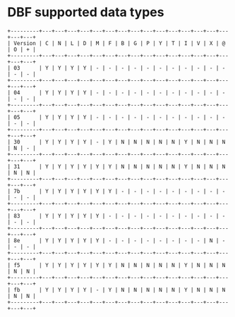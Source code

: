 # DBF supported data types

    +---------+---+---+---+---+---+---+---+---+---+---+---+---+---+---+---+---+---+
    | Version | C | N | L | D | M | F | B | G | P | Y | T | I | V | X | @ | O | + |
    +---------+---+---+---+---+---+---+---+---+---+---+---+---+---+---+---+---+---+
    | 03      | Y | Y | Y | Y | - | - | - | - | - | - | - | - | - | - | - | - | - |
    +---------+---+---+---+---+---+---+---+---+---+---+---+---+---+---+---+---+---+
    | 04      | Y | Y | Y | Y | - | - | - | - | - | - | - | - | - | - | - | - | - |
    +---------+---+---+---+---+---+---+---+---+---+---+---+---+---+---+---+---+---+
    | 05      | Y | Y | Y | Y | - | - | - | - | - | - | - | - | - | - | - | - | - |
    +---------+---+---+---+---+---+---+---+---+---+---+---+---+---+---+---+---+---+
    | 30      | Y | Y | Y | Y | - | Y | N | N | N | N | N | Y | N | N | N | N | - |
    +---------+---+---+---+---+---+---+---+---+---+---+---+---+---+---+---+---+---+
    | 31      | Y | Y | Y | Y | Y | Y | N | N | N | N | N | Y | N | N | N | N | N |
    +---------+---+---+---+---+---+---+---+---+---+---+---+---+---+---+---+---+---+
    | 7b      | Y | Y | Y | Y | Y | Y | - | - | - | - | - | - | - | - | - | - | - |
    +---------+---+---+---+---+---+---+---+---+---+---+---+---+---+---+---+---+---+
    | 83      | Y | Y | Y | Y | Y | - | - | - | - | - | - | - | - | - | - | - | - |
    +---------+---+---+---+---+---+---+---+---+---+---+---+---+---+---+---+---+---+
    | 8e      | Y | Y | Y | Y | Y | - | - | - | - | - | - | - | - | N | - | - | - |
    +---------+---+---+---+---+---+---+---+---+---+---+---+---+---+---+---+---+---+
    | f5      | Y | Y | Y | Y | Y | Y | N | N | N | N | N | Y | N | N | N | N | N |
    +---------+---+---+---+---+---+---+---+---+---+---+---+---+---+---+---+---+---+
    | fb      | Y | Y | Y | Y | - | Y | N | N | N | N | N | Y | N | N | N | N | N |
    +---------+---+---+---+---+---+---+---+---+---+---+---+---+---+---+---+---+---+
